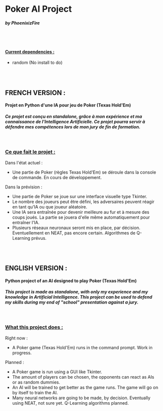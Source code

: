 # Poker AI Project
##### by PhoenixizFire
<br>
<br>

#### <u>Current dependencies :</u>
- random (No install to do)
<br>
<br>

## <b>FRENCH VERSION :</b>

#### Projet en Python d'une IA pour jeu de Poker (Texas Hold'Em)
##### Ce projet est conçu en standalone, grâce à mon expérience et ma connaissance de l'Intelligence Artificielle. Ce projet pourra servir à défendre mes compétences lors de mon jury de fin de formation.
<br>

### <u>Ce que fait le projet :</u>
Dans l'état actuel :
- Une partie de Poker (règles Texas Hold'Em) se déroule dans la console de commande. En cours de développement.

Dans la prévision :
- Une partie de Poker se joue sur une interface visuelle type Tkinter.
- Le nombre des joueurs peut être défini, les adversaires peuvent réagir en tant qu'IA ou que joueur aléatoire.
- Une IA sera entraînée pour devenir meilleure au fur et à mesure des coups joués. La partie se jouera d'elle même automatiquement pour entraîner l'IA.
- Plusieurs réseaux neuronaux seront mis en place, par décision. Eventuellement en NEAT, pas encore certain. Algorithmes de Q-Learning prévus.
<br>
<br>

## <b>ENGLISH VERSION :</b>

#### Python project of an AI designed to play Poker (Texas Hold'Em)
##### This project is made as standalone, with only my experience and my knowledge in Artificial Intelligence. This project can be used to defend my skills during my end of "school" presentation against a jury.
<br>

### <u>What this project does :</u>
Right now :
- A Poker game (Texas Hold'Em) runs in the command prompt. Work in progress.

Planned :
- A Poker game is run using a GUI like Tkinter.
- The amount of players can be chosen, the opponents can react as AIs or as random dummies.
- An AI will be trained to get better as the game runs. The game will go on by itself to train the AI.
- Many neural networks are going to be made, by decision. Eventually using NEAT, not sure yet. Q-Learning algorithms planned.